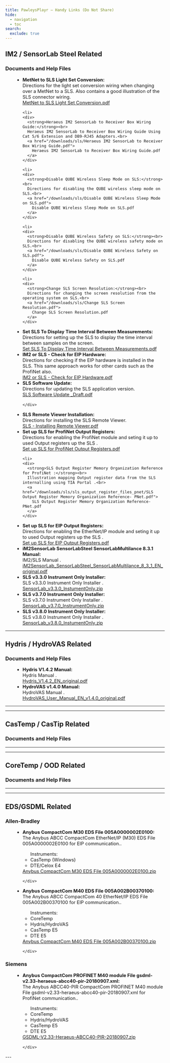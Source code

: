 ```yaml
---
title: PawleysPlayr – Handy Links (Do Not Share)
hide:
  - navigation
  - toc
search:
  exclude: true
---
```


## IM2 / SensorLab Steel Related

### Documents and Help Files

<ul style="list-style-type: disc; margin-left: 2em; font-size: 1.05em;">

  <li>
    <div>
      <strong>MetNet to SLS Light Set Conversion:</strong><br>
      Directions for the light set conversion wiring when changing over a MetNet to a SLS. Also contains a good illustration of the SLS connector wiring.<br>
      <a href="/downloads/sls/MetNet to SLS Light Set Conversion.pdf">
        MetNet to SLS Light Set Conversion.pdf
      </a>
    </div>
  </li>
  
    <li>
    <div>
      <strong>Heraeus IM2 SensorLab to Receiver Box Wiring Guide:</strong><br>
      Heraeus IM2 SensorLab to Receiver Box Wiring Guide Using Cat 5/6 Extension and DB9-RJ45 Adapters.<br>
      <a href="/downloads/sls/Heraeus IM2 SensorLab to Receiver Box Wiring Guide.pdf">
        Heraeus IM2 SensorLab to Receiver Box Wiring Guide.pdf
      </a>
    </div>
  </li>
  
    <li>
    <div>
      <strong>Disable QUBE Wireless Sleep Mode on SLS:</strong><br>
      Directions for disabling the QUBE wireless sleep mode on SLS.<br>
      <a href="/downloads/sls/Disable QUBE Wireless Sleep Mode on SLS.pdf">
        Disable QUBE Wireless Sleep Mode on SLS.pdf
      </a>
    </div>
  </li>
  
    <li>
    <div>
      <strong>Disable QUBE Wireless Safety on SLS:</strong><br>
      Directions for disabling the QUBE wireless safety mode on SLS.<br>
      <a href="/downloads/sls/Disable QUBE Wireless Safety on SLS.pdf">
        Disable QUBE Wireless Safety on SLS.pdf
      </a>
    </div>
  </li>
  
    <li>
    <div>
      <strong>Change SLS Screen Resolution:</strong><br>
      Directions for changing the screen resolution from the operating system on SLS.<br>
      <a href="/downloads/sls/Change SLS Screen Resolution.pdf">
        Change SLS Screen Resolution.pdf
      </a>
    </div>
  </li>
  
  <li>
    <div>
      <strong>Set SLS To Display Time Interval Between Measurements:</strong><br>
      Directions for setting up the SLS to display the time interval between samples on the screen.<br>
      <a href="/downloads/sls/Set SLS To Display Time Interval Between Measurements.pdf">
        Set SLS To Display Time Interval Between Measurements.pdf
      </a>
    </div>
  </li>
  
  <li>
    <div>
      <strong>IM2 or SLS - Check for EIP Hardware:</strong><br>
      Directions for checking if the EIP hardware is installed in the SLS. This same approach works for other cards such as the ProfiNet also.<br>
      <a href="/downloads/sls/IM2 or SLS - Check for EIP Hardware.pdf">
        IM2 or SLS - Check for EIP Hardware.pdf
      </a>
    </div>
  </li>
  
 <li>
    <div>
      <strong>SLS Software Update:</strong><br>
      Directions for updating the SLS application version.<br>
      <a href="/downloads/sls/SLS Software Update _Draft.pdf">
        SLS Software Update _Draft.pdf
      </a>
	  
    </div>
  </li>
  
  
   <li>
    <div>
      <strong>SLS Remote Viewer Installation:</strong><br>
      Directions for installing the SLS Remote Viewer.<br>
      <a href="/downloads/sls/SLS - Installing Remote Viewer.pdf">
        SLS - Installing Remote Viewer.pdf
      </a>
    </div>
  </li>
  
  
  
  <li>
    <div>
      <strong>Set up SLS for ProfiNet Output Registers:</strong><br>
      Directions for enabling the ProfiNet module and seting it up to used Output registers up the SLS .<br>
      <a href="/downloads/sls/sls_output_register_files_pnet/Set up SLS for ProfiNet Output Registers.pdf">
        Set up SLS for ProfiNet Output Registers.pdf
      </a>
    </div>
  </li>
  
    <li>
    <div>
      <strong>SLS Output Register Memory Organization Reference for ProfiNet :</strong><br>
      Illustration mapping Output register data from the SLS internalling using TIA Portal .<br>
      <a href="/downloads/sls/sls_output_register_files_pnet/SLS Output Register Memory Organization Reference- PNet.pdf">
        SLS Output Register Memory Organization Reference- PNet.pdf
      </a>
    </div>
  </li>
  
  
  <li>
    <div>
      <strong>Set up SLS for EIP Output Registers:</strong><br>
      Directions for enabling the EtherNet/IP module and seting it up to used Output registers up the SLS .<br>
      <a href="/downloads/sls/sls_output_register_files_clx/Set up SLS for EIP Output Registers.pdf">
        Set up SLS for EIP Output Registers.pdf
      </a>
    </div>
  </li>


  <li>
    <div>
      <strong>iM2SensorLab SensorLabSteel SensorLabMultilance 8.3.1 Manual:</strong><br>
      IM2/SLS Manual .<br>
      <a href="https://pawleyslogic-downloads.s3.us-east-2.amazonaws.com/sls/iM2SensorLab_SensorLabSteel_SensorLabMultilance_8_3_1_EN_original.pdf">
        iM2SensorLab_SensorLabSteel_SensorLabMultilance_8_3_1_EN_original.pdf
      </a>
    </div>
  </li>


  <li>
    <div>
      <strong>SLS v3.3.0 Instrument Only Installer:</strong><br>
      SLS v3.3.0 Instrument Only Installer .<br>
      <a href="https://pawleyslogic-downloads.s3.us-east-2.amazonaws.com/sls/SensorLab_v3.3.0.zip">
        SensorLab_v3.3.0_InstumentOnly.zip
      </a>
    </div>
  </li>

  <li>
    <div>
      <strong>SLS v3.7.0 Instrument Only Installer:</strong><br>
      SLS v3.7.0 Instrument Only Installer .<br>
      <a href="https://pawleyslogic-downloads.s3.us-east-2.amazonaws.com/sls/SensorLab_v3.7.0_InstrumentOnly.zip">
        SensorLab_v3.7.0_InstrumentOnly.zip
      </a>
    </div>
  </li>

  <li>
    <div>
      <strong>SLS v3.8.0 Instrument Only Installer:</strong><br>
      SLS v3.8.0 Instrument Only Installer .<br>
      <a href="https://pawleyslogic-downloads.s3.us-east-2.amazonaws.com/sls/SensorLab_v3.8.0_InstrumentOnly.zip">
        SensorLab_v3.8.0_InstumentOnly.zip
      </a>
    </div>
  </li>


</ul>




---

## Hydris / HydroVAS Related

### Documents and Help Files

<ul style="list-style-type: disc; margin-left: 2em; font-size: 1.05em;">

  <li>
    <div>
      <strong>Hydris V1.4.2 Manual:</strong><br>
      Hydris Manual .<br>
      <a href="https://pawleyslogic-downloads.s3.us-east-2.amazonaws.com/hyd/Hydris_V1.4.2_EN_original.pdf">
        Hydris_V1.4.2_EN_original.pdf
      </a>
    </div>
  </li>

  <li>
    <div>
      <strong>HydroVAS v1.4.0 Manual:</strong><br>
      HydroVAS Manual .<br>
      <a href="https://pawleyslogic-downloads.s3.us-east-2.amazonaws.com/hyd/HydroVAS_User_Manual_EN_v1.4.0_original.pdf">
        HydroVAS_User_Manual_EN_v1.4.0_original.pdf
      </a>
    </div>
  </li>


</ul>

---


---

## CasTemp / CasTip Related

### Documents and Help Files

<ul style="list-style-type: disc; margin-left: 2em; font-size: 1.05em;">

</ul>

---
---

## CoreTemp / OOD Related

### Documents and Help Files

<ul style="list-style-type: disc; margin-left: 2em; font-size: 1.05em;">

</ul>

---

---

## EDS/GSDML Related

### Allen-Bradley

<ul style="list-style-type: disc; margin-left: 2em; font-size: 1.05em;">

  <li>
    <div>
      <strong>Anybus CompactCom M30 EDS File 005A0000002E0100:</strong><br>
       The Anybus ABCC CompactCom EtherNet/IP (M30) EDS File 005A0000002E0100 for EIP communication..<br>
	     <ul>Instruments:
			<li>CasTemp (Windows)</li>
			<li>DTE/Celox E4</li>
		 </ul>
      <a href="/downloads/eds/m30/005A0000002E0100.zip">
        Anybus CompactCom M30 EDS File 005A0000002E0100.zip
      </a>

    </div>
  </li>

  <li>
    <div>
      <strong>Anybus CompactCom M40 EDS File 005A002B00370100:</strong><br>
       The Anybus ABCC CompactCom 40 EtherNet/IP EDS File 005A002B00370100 for EIP communication..<br>
	     <ul>Instruments:
			<li>CoreTemp</li>
			<li>Hydris/HydroVAS</li>
			<li>CasTemp E5</li>
			<li>DTE E5</li>
		 </ul>
      <a href="/downloads/eds/m40/005A002B00370100.zip">
        Anybus CompactCom M40 EDS File 005A002B00370100.zip
      </a>

    </div>
  </li>

</ul>

### Siemens
<ul style="list-style-type: disc; margin-left: 2em; font-size: 1.05em;">

  <li>
    <div>
      <strong>Anybus CompactCom PROFINET M40 module File gsdml-v2.33-heraeus-abcc40-pir-20180907.xml:</strong><br>
       The Anybus ABCC40-PIR CompactCom PROFINET M40 module File gsdml-v2.33-heraeus-abcc40-pir-20180907.xml for ProfiNet communication..<br>
	     <ul>Instruments:
			<li>CoreTemp</li>
			<li>Hydris/HydroVAS</li>
			<li>CasTemp E5</li>
			<li>DTE E5</li>
		 </ul>	   
      <a href="/downloads/gsdml/GSDML-V2.33-Heraeus-ABCC40-PIR-20180907.zip">
        GSDML-V2.33-Heraeus-ABCC40-PIR-20180907.zip
      </a>

    </div>
  </li>



</ul>
---
